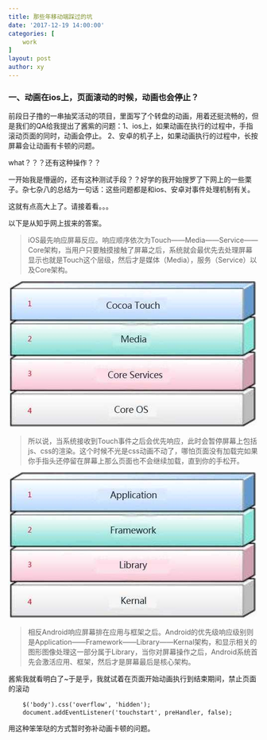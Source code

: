 ```yaml
---
title: 那些年移动端踩过的坑
date: '2017-12-19 14:00:00'
categories: [
    work
]
layout: post
author: xy
---
```


### 一、动画在ios上，页面滚动的时候，动画也会停止？

前段日子撸的一串抽奖活动的项目，里面写了个转盘的动画，用着还挺流畅的，但是我们的QA给我提出了酱紫的问题：1、ios上，如果动画在执行的过程中，手指滚动页面的同时，动画会停止。  2、安卓的机子上，如果动画执行的过程中，长按屏幕会让动画有卡顿的问题。
	
what？？？还有这种操作？？

一开始我是懵逼的，还有这种测试手段？？好学的我开始搜罗了下网上的一些栗子。杂七杂八的总结为一句话：这些问题都是和ios、安卓对事件处理机制有关。

这就有点高大上了。请接着看。。。

以下是从知乎网上拔来的答案。

> iOS最先响应屏幕反应。响应顺序依次为Touch——Media——Service——Core架构，当用户只要触摸接触了屏幕之后，系统就会最优先去处理屏幕显示也就是Touch这个层级，然后才是媒体（Media），服务（Service）以及Core架构。

![ios事件处理机制](/images/ios.jpg)

> 所以说，当系统接收到Touch事件之后会优先响应，此时会暂停屏幕上包括js、css的渲染。这个时候不光是css动画不动了，哪怕页面没有加载完如果你手指头还停留在屏幕上那么页面也不会继续加载，直到你的手松开。

![Android事件处理机制](/images/android.jpg)

> 相反Android响应屏幕排在应用与框架之后。Android的优先级响应级别则是Application——Framework——Library——Kernal架构，和显示相关的图形图像处理这一部分属于Library，当你对屏幕操作之后，Android系统首先会激活应用、框架，然后才是屏幕最后是核心架构。

酱紫我就看明白了~于是乎，我就试着在页面开始动画执行到结束期间，禁止页面的滚动

```
	$('body').css('overflow', 'hidden');
	document.addEventListener('touchstart', preHandler, false);
```
		
用这种笨笨哒的方式暂时弥补动画卡顿的问题。

	
	
